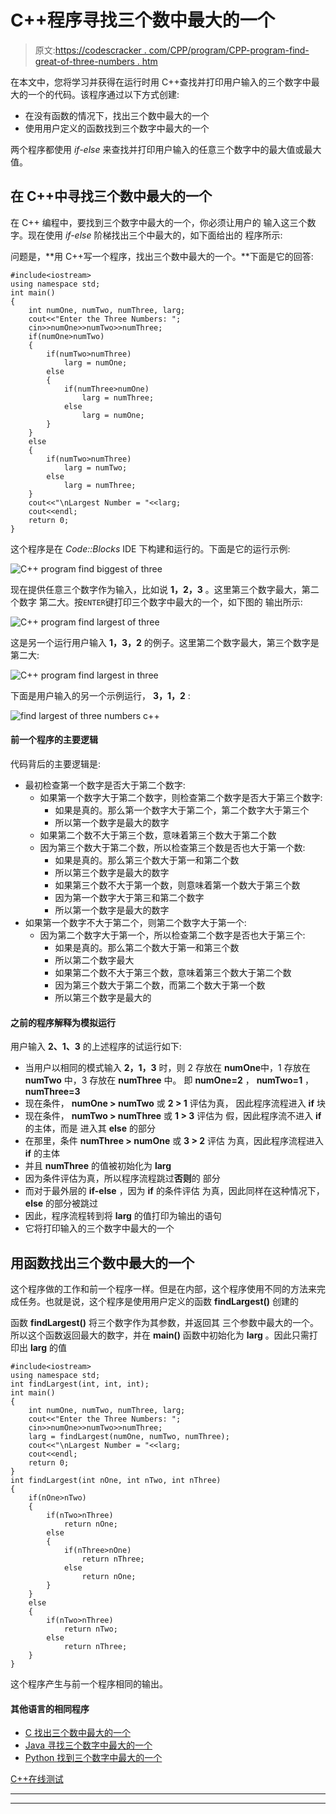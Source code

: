 # C++程序寻找三个数中最大的一个

> 原文:[https://codescracker . com/CPP/program/CPP-program-find-great-of-three-numbers . htm](https://codescracker.com/cpp/program/cpp-program-find-greatest-of-three-numbers.htm)

在本文中，您将学习并获得在运行时用 C++查找并打印用户输入的三个数字中最大的一个的代码。该程序通过以下方式创建:

*   在没有函数的情况下，找出三个数中最大的一个
*   使用用户定义的函数找到三个数字中最大的一个

两个程序都使用 *if-else* 来查找并打印用户输入的任意三个数字中的最大值或最大值。

## 在 C++中寻找三个数中最大的一个

在 C++ 编程中，要找到三个数字中最大的一个，你必须让用户的 输入这三个数字。现在使用 *if-else* 阶梯找出三个中最大的，如下面给出的 程序所示:

问题是，**用 C++写一个程序，找出三个数中最大的一个。**下面是它的回答:

```
#include<iostream>
using namespace std;
int main()
{
    int numOne, numTwo, numThree, larg;
    cout<<"Enter the Three Numbers: ";
    cin>>numOne>>numTwo>>numThree;
    if(numOne>numTwo)
    {
        if(numTwo>numThree)
            larg = numOne;
        else
        {
            if(numThree>numOne)
                larg = numThree;
            else
                larg = numOne;
        }
    }
    else
    {
        if(numTwo>numThree)
            larg = numTwo;
        else
            larg = numThree;
    }
    cout<<"\nLargest Number = "<<larg;
    cout<<endl;
    return 0;
}
```

这个程序是在 *Code::Blocks* IDE 下构建和运行的。下面是它的运行示例:

![C++ program find biggest of three](../Images/864b20ea3f26f3574b02b39ab676735b.png)

现在提供任意三个数字作为输入，比如说 **1，2，3** 。这里第三个数字最大，第二个数字 第二大。按`ENTER`键打印三个数字中最大的一个，如下图的 输出所示:

![C++ program find largest of three](../Images/b543d74d9459bed61898959fe3ad26c4.png)

这是另一个运行用户输入 **1，3，2** 的例子。这里第二个数字最大，第三个数字是 第二大:

![C++ program find largest in three](../Images/ef1f20ed0f32b7f1d7f7d3a07bade6f4.png)

下面是用户输入的另一个示例运行， **3，1，2** :

![find largest of three numbers c++](../Images/dae5b4df3a06082fca133b6c5ac34cde.png)

#### 前一个程序的主要逻辑

代码背后的主要逻辑是:

*   最初检查第一个数字是否大于第二个数字:
    *   如果第一个数字大于第二个数字，则检查第二个数字是否大于第三个数字:
        *   如果是真的。那么第一个数字大于第二个，第二个数字大于第三个
        *   所以第一个数字是最大的数字
    *   如果第二个数不大于第三个数，意味着第三个数大于第二个数
    *   因为第三个数大于第二个数，所以检查第三个数是否也大于第一个数:
        *   如果是真的。那么第三个数大于第一和第二个数
        *   所以第三个数字是最大的数字
        *   如果第三个数不大于第一个数，则意味着第一个数大于第三个数
        *   因为第一个数字大于第三和第二个数字
        *   所以第一个数字是最大的数字
*   如果第一个数字不大于第二个，则第二个数字大于第一个:
    *   因为第二个数字大于第一个，所以检查第二个数字是否也大于第三个:
        *   如果是真的。那么第二个数大于第一和第三个数
        *   所以第二个数字最大
        *   如果第二个数不大于第三个数，意味着第三个数大于第二个数
        *   因为第三个数大于第二个数，而第二个数大于第一个数
        *   所以第三个数字是最大的

#### 之前的程序解释为模拟运行

用户输入 **2、1、3** 的上述程序的试运行如下:

*   当用户以相同的模式输入 **2，1，3** 时，则 2 存放在 **numOne**中，1 存放在 **numTwo** 中，3 存放在 **numThree** 中。 即 **numOne=2** ， **numTwo=1** ， **numThree=3**
*   现在条件， **numOne > numTwo** 或 **2 > 1** 评估为真， 因此程序流程进入 **if** 块
*   现在条件， **numTwo > numThree** 或 **1 > 3** 评估为 假，因此程序流不进入 **if** 的主体，而是 进入其 **else** 的部分
*   在那里，条件 **numThree > numOne** 或 **3 > 2** 评估 为真，因此程序流程进入 **if** 的主体
*   并且 **numThree** 的值被初始化为 **larg**
*   因为条件评估为真，所以程序流程跳过**否则**的 部分
*   而对于最外层的 **if-else** ，因为 **if** 的条件评估 为真，因此同样在这种情况下， **else** 的部分被跳过
*   因此，程序流程转到将 **larg** 的值打印为输出的语句
*   它将打印输入的三个数字中最大的一个

## 用函数找出三个数中最大的一个

这个程序做的工作和前一个程序一样。但是在内部，这个程序使用不同的方法来完成任务。也就是说，这个程序是使用用户定义的函数 **findLargest()** 创建的

函数 **findLargest()** 将三个数字作为其参数，并返回其 三个参数中最大的一个。所以这个函数返回最大的数字，并在 **main()** 函数中初始化为 **larg** 。因此只需打印出 **larg** 的值

```
#include<iostream>
using namespace std;
int findLargest(int, int, int);
int main()
{
    int numOne, numTwo, numThree, larg;
    cout<<"Enter the Three Numbers: ";
    cin>>numOne>>numTwo>>numThree;
    larg = findLargest(numOne, numTwo, numThree);
    cout<<"\nLargest Number = "<<larg;
    cout<<endl;
    return 0;
}
int findLargest(int nOne, int nTwo, int nThree)
{
    if(nOne>nTwo)
    {
        if(nTwo>nThree)
            return nOne;
        else
        {
            if(nThree>nOne)
                return nThree;
            else
                return nOne;
        }
    }
    else
    {
        if(nTwo>nThree)
            return nTwo;
        else
            return nThree;
    }
}
```

这个程序产生与前一个程序相同的输出。

#### 其他语言的相同程序

*   [C 找出三个数中最大的一个](/c/program/c-program-find-greatest-of-three-numbers.htm)
*   [Java 寻找三个数字中最大的一个](/java/program/java-program-find-largest-of-three-numbers.htm)
*   [Python 找到三个数字中最大的一个](/python/program/python-program-find-largest-of-three-numbers.htm)

[C++在线测试](/exam/showtest.php?subid=3)

* * *

* * *